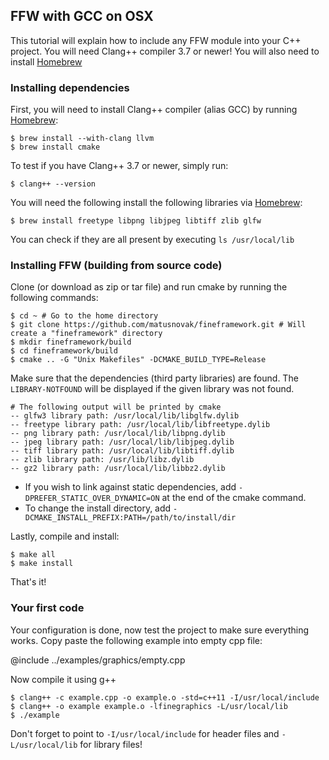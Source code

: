FFW with GCC on OSX
-----------------------------------------

This tutorial will explain how to include any FFW module into your C++ project. You will need Clang++ compiler 3.7 or newer!  You will also need to install [Homebrew](https://brew.sh/)

### Installing dependencies

First, you will need to install Clang++ compiler (alias GCC) by running [Homebrew](https://brew.sh/):

```
$ brew install --with-clang llvm
$ brew install cmake
```

To test if you have Clang++ 3.7 or newer, simply run:

```
$ clang++ --version
```

You will need the following install the following libraries via [Homebrew](https://brew.sh/):

```
$ brew install freetype libpng libjpeg libtiff zlib glfw
```

You can check if they are all present by executing `ls /usr/local/lib`

### Installing FFW (building from source code)

Clone (or download as zip or tar file) and run cmake by running the following commands:

```
$ cd ~ # Go to the home directory
$ git clone https://github.com/matusnovak/fineframework.git # Will create a "fineframework" directory
$ mkdir fineframework/build
$ cd fineframework/build
$ cmake .. -G "Unix Makefiles" -DCMAKE_BUILD_TYPE=Release
```

Make sure that the dependencies (third party libraries) are found. The `LIBRARY-NOTFOUND` will be displayed if the given library was not found.

```
# The following output will be printed by cmake 
-- glfw3 library path: /usr/local/lib/libglfw.dylib
-- freetype library path: /usr/local/lib/libfreetype.dylib
-- png library path: /usr/local/lib/libpng.dylib
-- jpeg library path: /usr/local/lib/libjpeg.dylib
-- tiff library path: /usr/local/lib/libtiff.dylib
-- zlib library path: /usr/lib/libz.dylib
-- gz2 library path: /usr/local/lib/libbz2.dylib 
```

* If you wish to link against static dependencies, add `-DPREFER_STATIC_OVER_DYNAMIC=ON` at the end of the cmake command.
* To change the install directory, add `-DCMAKE_INSTALL_PREFIX:PATH=/path/to/install/dir`

Lastly, compile and install:

```
$ make all
$ make install
```

That's it!

### Your first code

Your configuration is done, now test the project to make sure everything works. Copy paste the following example into empty cpp file:

@include ../examples/graphics/empty.cpp

Now compile it using g++

```
$ clang++ -c example.cpp -o example.o -std=c++11 -I/usr/local/include
$ clang++ -o example example.o -lfinegraphics -L/usr/local/lib
$ ./example
```

Don't forget to point to `-I/usr/local/include` for header files and `-L/usr/local/lib` for library files!